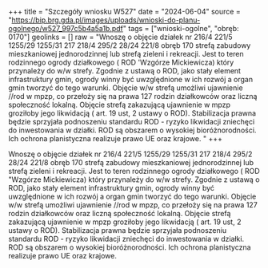 +++
title = "Szczegóły wniosku W527"
date = "2024-06-04"
source = "https://bip.brg.gda.pl/images/uploads/wnioski-do-planu-ogolnego/w527_997c5b4a5a1b.pdf"
tags = ["wnioski-ogolne", "obręb: 0170"]
geolinks = []
raw = "Wnoszę o objęcie działek nr 216/4 221/5 1255/29 1255/31 217 218/4 295/2 28/24 221/8 obręb 170 strefą zabudowy mieszkaniowej jednorodzinnej lub strefą zieleni i rekreacji. Jest to teren rodzinnego ogrody działkowego ( ROD 'Wzgórze Mickiewicza) który przynależy do w/w strefy. Zgodnie z ustawą o ROD, jako stały element infrastruktury gmin, ogrody winny być uwzględnione w ich rozwój a organ gmin tworzyć do tego warunki. Objęcie w/w strefą umożliwi ujawnienie //rod w mpzp, co przełoży się na prawa 127 rodzin działkowców oraz liczną społeczność lokalną. Objęcie strefą zakazującą ujawnienie w mpzp groziłoby jego likwidacją ( art. 19 ust, 2 ustawy o ROD). Stabilizacja prawna będzie sprzyjała podnoszeniu standardu ROD - ryzyko likwidacji zniechęci do inwestowania w działki. ROD są obszarem o wysokiej bioróżnorodności. Ich ochrona planistyczna realizuje prawo UE oraz krajowe. "
+++

Wnoszę o objęcie działek nr 216/4 221/5 1255/29 1255/31 217 218/4 295/2 28/24
221/8 obręb 170 strefą zabudowy mieszkaniowej jednorodzinnej lub strefą zieleni i rekreacji. Jest
to teren rodzinnego ogrody działkowego ( ROD "Wzgórze Mickiewicza) który przynależy do w/w
strefy. Zgodnie z ustawą o ROD, jako stały element infrastruktury gmin, ogrody winny być
uwzględnione w ich rozwój a organ gmin tworzyć do tego warunki. Objęcie w/w strefą umożliwi
ujawnienie //rod w mpzp, co przełoży się na prawa 127 rodzin działkowców oraz liczną
społeczność lokalną. Objęcie strefą zakazującą ujawnienie w mpzp groziłoby jego likwidacją (
art. 19 ust, 2 ustawy o ROD). Stabilizacja prawna będzie sprzyjała podnoszeniu standardu ROD -
ryzyko likwidacji zniechęci do inwestowania w działki. ROD są obszarem o wysokiej
bioróżnorodności. Ich ochrona planistyczna realizuje prawo UE oraz krajowe.



